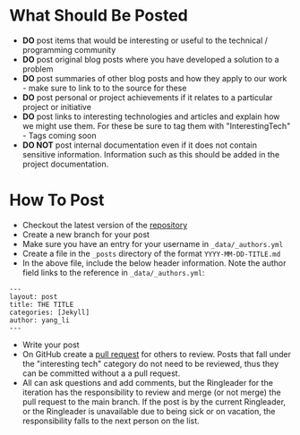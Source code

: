 What Should Be Posted
=====================
* **DO** post items that would be interesting or useful to the technical / programming community
* **DO** post original blog posts where you have developed a solution to a problem
* **DO** post summaries of other blog posts and how they apply to our work - make sure to link to to the source for these
* **DO** post personal or project achievements if it relates to a particular project or initiative
* **DO** post links to interesting technologies and articles and explain how we might use them. For these be sure to tag them with "InterestingTech" - Tags coming soon
* **DO NOT** post internal documentation even if it does not contain sensitive information. Information such as this should be added in the project documentation.


How To Post
===========
* Checkout the latest version of the [repository](https://github.com/emory-libraries/emory-libraries.github.io)
* Create a new branch for your post
* Make sure you have an entry for your username in `_data/_authors.yml`
* Create a file in the `_posts` directory of the format `YYYY-MM-DD-TITLE.md`
* In the above file, include the below header information. Note the author field links to the reference in `_data/_authors.yml`:
```
---
layout: post
title: THE TITLE
categories: [Jekyll]
author: yang_li
---
```
* Write your post
*  On GitHub create a [pull request](https://github.com/emory-libraries/emory-libraries.github.io/compare?expand=1) for others to review. Posts that fall under the "interesting tech" category do not need to be reviewed, thus they can be committed without a a pull request. 
*  All can ask questions and add comments, but the Ringleader for the iteration has the responsibility to review and merge (or not merge) the pull request to the main branch.  If the post is by the current Ringleader, or the Ringleader is unavailable due to being sick or on vacation, the responsibility falls to the next person on the list.

